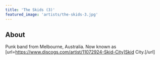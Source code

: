 ```yaml
---
title: 'The Skids (3)'
featured_image: 'artists/the-skids-3.jpg'
---
```


## About

Punk band from Melbourne, Australia. Now known as [url=https://www.discogs.com/artist/11072924-Skid-City]Skid City.[/url]
